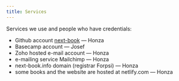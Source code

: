```yaml
---
title: Services
---
```

Services we use and people who have credentials:

- Github account [next-book](https://github.com/next-book) — Honza
- Basecamp account — Josef
- Zoho hosted e-mail account — Honza
- e-mailing service Mailchimp — Honza
- next-book.info domain (registrar Forpsi) — Honza
- some books and the website are hosted at netlify.com — Honza
